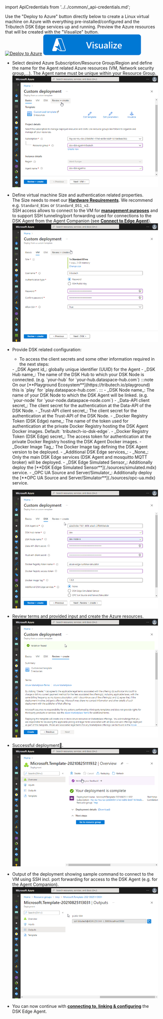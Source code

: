 import ApiCredentials from '../../common/\_api-credentials.md';

Use the "Deploy to Azure" button directly below to create a Linux virtual machine on Azure with everything pre-installed/configured and the Tributech DSK Edge services up and running.
Preview the Azure resources that will be created with the "Visualize" button.  
[![Deploy to Azure](https://aka.ms/deploytoazurebutton)](https://portal.azure.com/#create/Microsoft.Template/uri/https%3A%2F%2Fraw.githubusercontent.com%2Ftributech-solutions%2Ftributech-dsk-docs%2Fmaster%2Fdeployments%2Fdsk-agent%2Fazuredeploy.json/createUIDefinitionUri/https%3A%2F%2Fraw.githubusercontent.com%2Ftributech-solutions%2Ftributech-dsk-docs%2Fmaster%2Fdeployments%2Fdsk-agent%2FcreateUiDefinition.json)
[![Visualize](https://raw.githubusercontent.com/Azure/azure-quickstart-templates/master/1-CONTRIBUTION-GUIDE/images/visualizebutton.svg?sanitize=true)](http://armviz.io/#/?load=https%3A%2F%2Fraw.githubusercontent.com%2Ftributech-solutions%2Ftributech-dsk-docs%2Fmaster%2Fdeployments%2Fdsk-agent%2Fazuredeploy.json)

- Select desired Azure Subscription/Resource Group/Region and define the name for the Agent related Azure resources (VM, Network security group,...). The Agent name must be unique within your Resource Group.
  ![Agent deployment - Provide basic data](./img/agent-docker-deploy-1.png)
- Define virtual machine Size and authentication related properties.  
  The Size needs to meet our [**Hardware Requirements**](./overview.md#hardware-requirements). We recommend e.g. `Standard_B1ms` or `Standard_DS1_v2`.  
  SSH access allows to connect to the VM for [**management purposes**](./docker-compose.mdx#docker-compose-commands) and to support SSH tunneling/port forwarding used for connections to the DSK Agent from the Agent Companion (see [**Connect to Edge Agent**](../agent_companion.mdx#connect-to-edge-agent)).  
  ![Agent deployment - Provide VM data](./img/agent-docker-deploy-2.png)
- Provide DSK related configuration:  
  - To access the client secrets and some other information required in the next steps:  
  <ApiCredentials />
  - _DSK Agent id_: globally unique identifier (UUID) for the Agent
  - _DSK Hub name_: The name of the DSK Hub to which your DSK Node is connected.  
    (e.g. `your-hub` for `your-hub.dataspace-hub.com`)
    :::note
    On our [**Playground Ecosystem**](https://tributech.io/playground) this is `play` for `play.dataspace-hub.com`.
    :::
  - _DSK Node name_: The name of your DSK Node to which the DSK Agent will be linked.  
    (e.g. `your-node` for `your-node.dataspace-node.com`)
  - _Data-API client secret_: The client secret for the authentication at the Data-API of the DSK Node.  
  - _Trust-API client secret_: The client secret for the authentication at the Trust-API of the DSK Node.
  - _Docker Registry Token (DSK Edge) name_: The name of the token used for authentication at the private Docker Registry hosting the DSK Agent Docker images. Default: `tributech-io-dsk-edge`.
  - _Docker Registry Token (DSK Edge) secret_: The access token for authentication at the private Docker Registry hosting the DSK Agent Docker images.
  - _Docker Image Tag_: The Docker Image tag defining the DSK Agent version to be deployed.
  - _Additional DSK Edge services_:
    - _None_: Only the main DSK Edge services (DSK Agent and mosquitto MQTT broker) will be deployed.
    - _DSK Edge Simulated Sensor_: Additionally deploy the [**DSK Edge Simulated Sensor**](./sources/simulated.mdx) service.
    - _OPC UA Source and Server/Simulator_: Additionally deploy the [**OPC UA Source and Server/Simulator**](./sources/opc-ua.mdx) service.

  ![Agent deployment - Provide DSK data](./img/agent-docker-deploy-3.png)

- Review terms and provided input and create the Azure resources.
  ![Agent deployment - Review + Create](./img/agent-docker-deploy-4.png)
- Successful deployment🎉.
  ![Agent deployment - Successful deployment](./img/agent-docker-deploy-5.png)
- Output of the deployment showing sample command to connect to the VM using SSH incl. port forwarding for access to the DSK Agent (e.g. for the Agent Companion).
  ![Agent deployment - Deployment output](./img/agent-docker-deploy-6.png)
- You can now continue with [**connecting to, linking & configuring**](../agent_companion.mdx#agent-companion-connect) the DSK Edge Agent.
